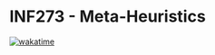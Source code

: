 # INF273 - Meta-Heuristics

[![wakatime](https://wakatime.com/badge/user/32f2c278-cbd2-49ef-9259-0ae7f0e2a475/project/75833600-d816-449f-9818-b7c3b7e453eb.svg)](https://wakatime.com/badge/user/32f2c278-cbd2-49ef-9259-0ae7f0e2a475/project/75833600-d816-449f-9818-b7c3b7e453eb)